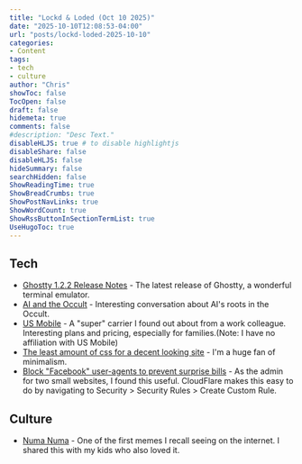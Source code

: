 ```yaml
---
title: "Lockd & Loded (Oct 10 2025)"
date: "2025-10-10T12:08:53-04:00"
url: "posts/lockd-loded-2025-10-10"
categories:
- Content
tags:
- tech
- culture
author: "Chris"
showToc: false
TocOpen: false
draft: false
hidemeta: true
comments: false
#description: "Desc Text."
disableHLJS: true # to disable highlightjs
disableShare: false
disableHLJS: false
hideSummary: false
searchHidden: false
ShowReadingTime: true
ShowBreadCrumbs: true
ShowPostNavLinks: true
ShowWordCount: true
ShowRssButtonInSectionTermList: true
UseHugoToc: true
---
```

## Tech

- [Ghostty 1.2.2 Release Notes][1] - The latest release of Ghostty, a wonderful
terminal emulator.
- [AI and the Occult][2] - Interesting conversation about AI's roots in the
Occult.
- [US Mobile][3] - A "super" carrier I found out about from a work colleague.
Interesting plans and pricing, especially for families.(Note: I have no
affiliation with US Mobile)
- [The least amount of css for a decent looking site][4] - I'm a huge fan of
minimalism.
- [Block "Facebook" user-agents to prevent surprise bills][5] - As the admin for
  two small websites, I found this useful. CloudFlare makes this easy to do by
navigating to Security > Security Rules > Create Custom Rule.

## Culture

- [Numa Numa][6] - One of the first memes I recall seeing on the internet. I
shared this with my kids who also loved it.

[1]: https://ghostty.org/docs/install/release-notes/1-2-2
[2]: https://x.com/TuckerCarlson/status/1974157538196111774?t=2554
[3]: https://www.usmobile.com/
[4]: https://thecascade.dev/article/least-amount-of-css/
[5]: https://x.com/jedisct1/status/1961822114358444520
[6]: https://www.youtube.com/watch?app=desktop&v=Cqd1Gvq-RBY
